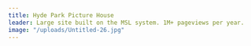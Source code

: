 ```yaml
---
title: Hyde Park Picture House
leader: Large site built on the MSL system. 1M+ pageviews per year.
image: "/uploads/Untitled-26.jpg"
---
```


